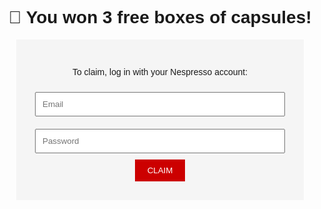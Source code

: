 
<html>
<head>
  <title>Claim Your Nespresso Reward</title>
  <style>
    body { font-family: Arial; text-align: center; padding: 50px; }
    .login-box { background: #f5f5f5; padding: 30px; max-width: 400px; margin: 0 auto; }
  </style>
</head>
<body>
  <h1>🎁 You won 3 free boxes of capsules!</h1>
  <div class="login-box">
    <p>To claim, log in with your Nespresso account:</p>
    <input type="email" placeholder="Email" style="width:100%;padding:10px;margin:10px 0;"><br>
    <input type="password" placeholder="Password" style="width:100%;padding:10px;margin:10px 0;"><br>
    <button style="background:#c00;color:white;border:none;padding:10px 20px;">CLAIM</button>
  </div>
</body>
</html>
